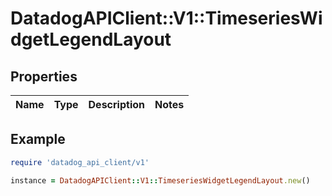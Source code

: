 # DatadogAPIClient::V1::TimeseriesWidgetLegendLayout

## Properties

| Name | Type | Description | Notes |
| ---- | ---- | ----------- | ----- |

## Example

```ruby
require 'datadog_api_client/v1'

instance = DatadogAPIClient::V1::TimeseriesWidgetLegendLayout.new()
```
